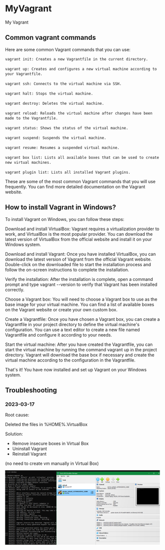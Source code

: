 # MyVagrant

My Vagrant

## Common vagrant commands

Here are some common Vagrant commands that you can use:

```dos
vagrant init: Creates a new Vagrantfile in the current directory.

vagrant up: Creates and configures a new virtual machine according to your Vagrantfile.

vagrant ssh: Connects to the virtual machine via SSH.

vagrant halt: Stops the virtual machine.

vagrant destroy: Deletes the virtual machine.

vagrant reload: Reloads the virtual machine after changes have been made to the Vagrantfile.

vagrant status: Shows the status of the virtual machine.

vagrant suspend: Suspends the virtual machine.

vagrant resume: Resumes a suspended virtual machine.

vagrant box list: Lists all available boxes that can be used to create new virtual machines.

vagrant plugin list: Lists all installed Vagrant plugins.
```

These are some of the most common Vagrant commands that you will use frequently. You can find more detailed documentation on the Vagrant website.

## How to install Vagrant in Windows?

To install Vagrant on Windows, you can follow these steps:

Download and install VirtualBox: Vagrant requires a virtualization provider to work, and VirtualBox is the most popular provider. You can download the latest version of VirtualBox from the official website and install it on your Windows system.

Download and install Vagrant: Once you have installed VirtualBox, you can download the latest version of Vagrant from the official Vagrant website. Double-click on the downloaded file to start the installation process and follow the on-screen instructions to complete the installation.

Verify the installation: After the installation is complete, open a command prompt and type vagrant --version to verify that Vagrant has been installed correctly.

Choose a Vagrant box: You will need to choose a Vagrant box to use as the base image for your virtual machine. You can find a list of available boxes on the Vagrant website or create your own custom box.

Create a Vagrantfile: Once you have chosen a Vagrant box, you can create a Vagrantfile in your project directory to define the virtual machine's configuration. You can use a text editor to create a new file named Vagrantfile and configure it according to your needs.

Start the virtual machine: After you have created the Vagrantfile, you can start the virtual machine by running the command vagrant up in the project directory. Vagrant will download the base box if necessary and create the virtual machine according to the configuration in the Vagrantfile.

That's it! You have now installed and set up Vagrant on your Windows system.

## Troubleshooting

### 2023-03-17

Root cause:

Deleted the files in %HOME%\.VirtualBox

Solution:

- Remove insecure boxes in Virtual Box
- Uninstall Vagrant
- Reinstall Vagrant

(no need to create vm manually in Virtual Box)

![1679057352505](image/README/1679057352505.png)
